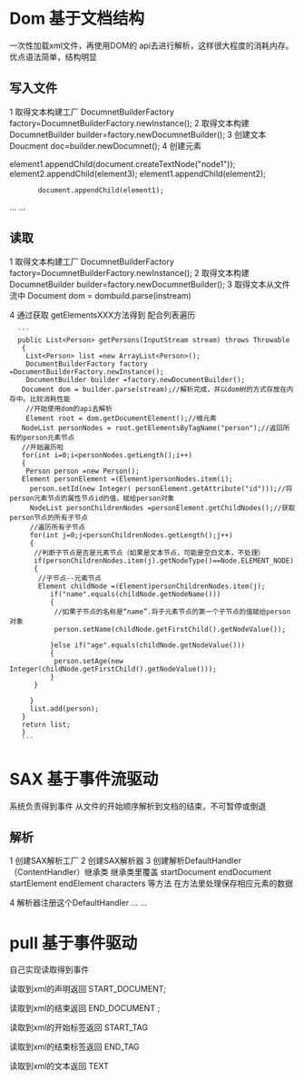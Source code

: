 # Dom  基于文档结构

一次性加载xml文件，再使用DOM的 api去进行解析，这样很大程度的消耗内存。
优点语法简单，结构明显

## 写入文件
1 取得文本构建工厂
DocumnetBuilderFactory factory=DocumnetBuilderFactory.newInstance();
2 取得文本构建
DocumnetBuilder builder=factory.newDocumnetBuilder();
3 创建文本
Doucment doc=builder.newDocumnet();
4 创建元素

element1.appendChild(document.createTextNode("node1"));
           element2.appendChild(element3);
           element1.appendChild(element2);

           document.appendChild(element1);

... ...


## 读取

1 取得文本构建工厂
DocumnetBuilderFactory factory=DocumnetBuilderFactory.newInstance();
2 取得文本构建
DocumnetBuilder builder=factory.newDocumnetBuilder();
3 取得文本从文件流中
Document dom = dombuild.parse(instream)

4  通过获取 getElementsXXX方法得到  配合列表遍历



      ```
      public List<Person> getPersons(InputStream stream) throws Throwable
       {
        List<Person> list =new ArrayList<Person>();
        DocumentBuilderFactory factory =DocumentBuilderFactory.newInstance();
        DocumentBuilder builder =factory.newDocumentBuilder();
       Document dom = builder.parse(stream);//解析完成，并以dom树的方式存放在内存中。比较消耗性能
        //开始使用dom的api去解析
        Element root = dom.getDocumentElement();//根元素
       NodeList personNodes = root.getElementsByTagName("person");//返回所有的person元素节点
       //开始遍历啦
       for(int i=0;i<personNodes.getLength();i++)
       {
        Person person =new Person();
       Element personElement =(Element)personNodes.item(i);
         person.setId(new Integer( personElement.getAttribute("id")));//将person元素节点的属性节点id的值，赋给person对象
         NodeList personChildrenNodes =personElement.getChildNodes();//获取person节点的所有子节点
         //遍历所有子节点
         for(int j=0;j<personChildrenNodes.getLength();j++)
         {
          //判断子节点是否是元素节点（如果是文本节点，可能是空白文本，不处理）
          if(personChildrenNodes.item(j).getNodeType()==Node.ELEMENT_NODE)
          {
           //子节点--元素节点
           Element childNode =(Element)personChildrenNodes.item(j);
              if("name".equals(childNode.getNodeName()))
              {
               //如果子节点的名称是“name”.将子元素节点的第一个子节点的值赋给person对象
               person.setName(childNode.getFirstChild().getNodeValue());

              }else if("age".equals(childNode.getNodeValue()))
              {
               person.setAge(new Integer(childNode.getFirstChild().getNodeValue()));
              }
          }

         }
         list.add(person);
       }
       return list;
       }
       ```



# SAX  基于事件流驱动  
系统负责得到事件
从文件的开始顺序解析到文档的结束，不可暂停或倒退

## 解析
1 创建SAX解析工厂
2 创建SAX解析器
3 创建解析DefaultHandler（ContentHandler）继承类
     继承类里覆盖  startDocument    endDocument   startElement endElement   characters
    等方法 在方法里处理保存相应元素的数据  

4 解析器注册这个DefaultHandler
... ...

# pull  基于事件驱动
自己实现读取得到事件

读取到xml的声明返回 START_DOCUMENT;

读取到xml的结束返回 END_DOCUMENT ;

读取到xml的开始标签返回 START_TAG

读取到xml的结束标签返回 END_TAG

读取到xml的文本返回 TEXT
